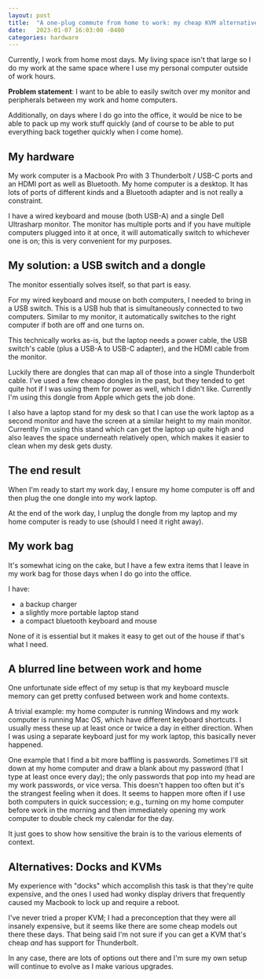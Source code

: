 ```yaml
---
layout: post
title:  "A one-plug commute from home to work: my cheap KVM alternative"
date:   2023-01-07 16:03:00 -0400
categories: hardware
---
```


Currently, I work from home most days.
My living space isn't that large so I do my work at the same space where I use my personal computer outside of work hours.

**Problem statement**: I want to be able to easily switch over my monitor and peripherals between my work and home computers.

Additionally, on days where I do go into the office, it would be nice to be able to pack up my work stuff quickly (and of course to be able to put everything back together quickly when I come home).

## My hardware

My work computer is a Macbook Pro with 3 Thunderbolt / USB-C ports and an HDMI port as well as Bluetooth.
My home computer is a desktop.
It has lots of ports of different kinds and a Bluetooth adapter and is not really a constraint.

I have a wired keyboard and mouse (both USB-A) and a single Dell Ultrasharp monitor.
The monitor has multiple ports and if you have multiple computers plugged into it at once, it will automatically switch to whichever one is on; this is very convenient for my purposes.

## My solution: a USB switch and a dongle

The monitor essentially solves itself, so that part is easy.

For my wired keyboard and mouse on both computers, I needed to bring in a USB switch.
This is a USB hub that is simultaneously connected to two computers.
Similar to my monitor, it automatically switches to the right computer if both are off and one turns on.

This technically works as-is, but the laptop needs a power cable, the USB switch's cable (plus a USB-A to USB-C adapter), and the HDMI cable from the monitor.

Luckily there are dongles that can map all of those into a single Thunderbolt cable.
I've used a few cheapo dongles in the past, but they tended to get quite hot if I was using them for power as well, which I didn't like.
Currently I'm using this dongle from Apple which gets the job done.

I also have a laptop stand for my desk so that I can use the work laptop as a second monitor and have the screen at a similar height to my main monitor.
Currently I'm using this stand which can get the laptop up quite high and also leaves the space underneath relatively open, which makes it easier to clean when my desk gets dusty.

## The end result

When I'm ready to start my work day, I ensure my home computer is off and then plug the one dongle into my work laptop.

At the end of the work day, I unplug the dongle from my laptop and my home computer is ready to use (should I need it right away).

## My work bag

It's somewhat icing on the cake, but I have a few extra items that I leave in my work bag for those days when I do go into the office.

I have:

- a backup charger
- a slightly more portable laptop stand
- a compact bluetooth keyboard and mouse

None of it is essential but it makes it easy to get out of the house if that's what I need.

## A blurred line between work and home

One unfortunate side effect of my setup is that my keyboard muscle memory can get pretty confused between work and home contexts.

A trivial example: my home computer is running Windows and my work computer is running Mac OS, which have different keyboard shortcuts.
I usually mess these up at least once or twice a day in either direction.
When I was using a separate keyboard just for my work laptop, this basically never happened.

One example that I find a bit more baffling is passwords.
Sometimes I'll sit down at my home computer and draw a blank about my password (that I type at least once every day); the only passwords that pop into my head are my work passwords, or vice versa.
This doesn't happen too often but it's the strangest feeling when it does.
It seems to happen more often if I use both computers in quick succession; e.g., turning on my home computer before work in the morning and then immediately opening my work computer to double check my calendar for the day.

It just goes to show how sensitive the brain is to the various elements of context.

## Alternatives: Docks and KVMs

My experience with "docks" which accomplish this task is that they're quite expensive, and the ones I used had wonky display drivers that frequently caused my Macbook to lock up and require a reboot.

I've never tried a proper KVM; I had a preconception that they were all insanely expensive, but it seems like there are some cheap models out there these days.
That being said I'm not sure if you can get a KVM that's cheap _and_ has support for Thunderbolt.

In any case, there are lots of options out there and I'm sure my own setup will continue to evolve as I make various upgrades.
